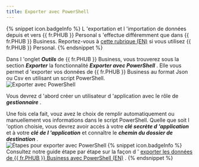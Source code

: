 ```yaml
---
title: Exporter avec PowerShell
---
```

{% snippet icon.badgeInfo %} 
L 'exportation et l 'importation de données depuis et vers {{ fr.PHUB }} Personal s 'effectue différemment que dans {{ fr.PHUB }} Business. Reportez-vous à [cette rubrique (EN)](/kb/password-hub/how-to-articles/import-export-data-hub-personal/) si vous utilisez {{ fr.PHUB }} Personal. 
{% endsnippet %}
 
Dans l 'onglet ***Outils*** de {{ fr.PHUB }} Business, vous trouverez sous la section ***Exporter*** la fonctionnalité ***Exporter avec PowerShell*** . Elle vous permet d 'exporter vos données de {{ fr.PHUB }} Business au format Json ou Csv en utilisant un script PowerShell.  
![Exporter avec PowerShell](https://webdevolutions.azureedge.net/docs/fr/hub/Hub2012.png) 

Vous devrez d 'abord créer un utilisateur d 'application avec le rôle de ***gestionnaire*** .  

Une fois cela fait, vouz avez le choix de remplir automatiquement ou manuellement vos informations dans le script PowerShell. Quelle que soit l 'option choisie, vous devrez avoir accès à votre ***clé secrète d 'application*** et à votre ***clé de l 'application*** et connaître le ***chemin du dossier de destination*** .  
![Étapes pour exporter avec PowerShell](https://webdevolutions.azureedge.net/docs/fr/hub/Hub2013.png) 
{% snippet icon.badgeInfo %} 
Consultez notre guide étape par étape sur la façon d ' [exporter les données de {{ fr.PHUB }} Business avec PowerShell (EN)](/kb/password-hub/how-to-articles/export-data-hub-business-powershell/) . 
{% endsnippet %}
 

